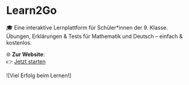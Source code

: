 # Learn2Go

🎓 Eine interaktive Lernplattform für Schüler*innen der 9. Klasse.  
Übungen, Erklärungen & Tests für Mathematik und Deutsch – einfach & kostenlos.

🌐 **Zur Website**:  
👉 [Jetzt starten](https://w87h.github.io/Learn2Go/index.html)

![Viel Erfolg beim Lernen!]
